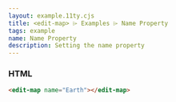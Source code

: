 ```yaml
---
layout: example.11ty.cjs
title: <edit-map> ⌲ Examples ⌲ Name Property
tags: example
name: Name Property
description: Setting the name property
---
```


<edit-map name="Earth"></edit-map>

<h3>HTML</h3>

```html
<edit-map name="Earth"></edit-map>
```
